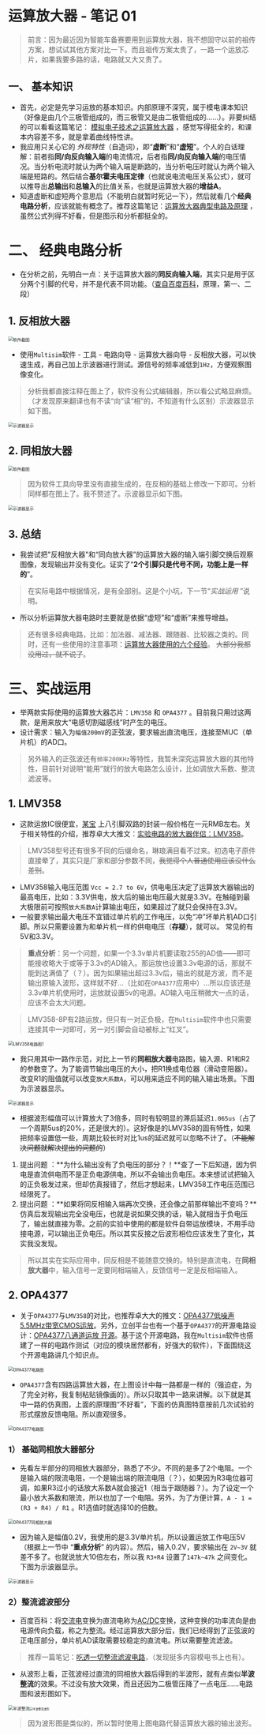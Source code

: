# 运算放大器 - 笔记 01

> 前言：因为最近因为智能车备赛要用到运算放大器，我不想固守以前的祖传方案，想试试其他方案对比一下。而且祖传方案太贵了，一路一个运放芯片，如果我要多路的话，电路就又大又贵了。



## 一、 基本知识

- 首先，必定是先学习运放的基本知识。内部原理不深究，属于模电课本知识（好像是由几个三极管组成的，而三极管又是由二极管组成的……）。非要纠结的可以看看这篇笔记：  [模拟电子技术之运算放大器](https://blog.csdn.net/zbp_12138/article/details/106568446)  ，感觉写得挺全的，和课本内容差不多，就是拿着曲线特性讲。
- 我应用只关心它的 *外现特性*（自造词），即“**虚断**”和“**虚短**”。个人的白话理解：前者指**同/向反向输入端**的电流情况，后者指**同/向反向输入端**的电压情况。当分析电流时就认为两个输入端是断路的，当分析电压时就认为两个输入端是短路的。然后结合**基尔霍夫电压定律**（也就说电流电压关系公式），就可以推导出**总输出**和**总输入**的比值关系，也就是运算放大器的**增益A**。
- 知道虚断和虚短两个意思后（不能明白就暂时死记一下），然后就看几个**经典电路分析**，应该就能有概念了。推荐这篇笔记：[运算放大器典型电路及原理](https://blog.csdn.net/qq_41069421/article/details/91396768) ，虽然公式列得不好看，但是图示和分析都挺全的。

# 二、 经典电路分析

- 在分析之前，先明白一点：关于运算放大器的**同反向输入端**，其实只是用于区分两个引脚的代号，并不是代表不同功能。（[查自百度百科](https://baike.baidu.com/item/%E8%BF%90%E7%AE%97%E6%94%BE%E5%A4%A7%E5%99%A8/7083620?fr=aladdin)，原理，第一、二段）

## 1. 反相放大器

<img src="./20210513200029.png" alt="软件截图" style="zoom:60%;" />

- 使用`Multisim`软件 - 工具 - 电路向导 - 运算放大器向导 - 反相放大器，可以快速生成，再自己加上示波器进行测试。源信号的频率减低到`1Hz`，方便观察图像变化。

> 分析我都直接注释在图上了，软件没有公式编辑器，所以看公式略显麻烦。（才发现原来翻译也有不读“向”读“相”的，不知道有什么区别）示波器显示如下图。

<img src="./20210514201401.png"  alt="示波器显示"  style="zoom:60%;" />

##  2. 同相放大器

<img src="./20210513200746.png" alt="软件截图" style="zoom:60%;" />

> 因为软件工具向导里没有直接生成的，在反相的基础上修改一下即可。分析同样都在图上了。我不赘述了。示波器显示如下图。

<img src="./20210514201951.png" alt="示波器显示" style="zoom:60%;" />

## 3.  总结

- 我尝试把"反相放大器"和“同向放大器”的运算放大器的输入端引脚交换后观察图像，发现输出并没有变化。证实了“**2个引脚只是代号不同，功能上是一样的**”。

> 在实际电路中根据情况，是有全部别。这是个小坑，下一节“*实战运用* ”说明。

- 所以分析运算放大器电路时主要就是依据“虚短”和“虚断”来推导增益。

> 还有很多经典电路，比如：加法器、减法器、跟随器、比较器之类的。同时，还有一些使用的注意事项：[运算放大器使用的六个经验](http://www.elecfans.com/analog/20161128452967.html)。 ~~大部分我都没用过，就不说了~~。



# 三、实战运用

- 举两款实际使用的运算放大器芯片：`LMV358` 和 `OPA4377` 。目前我只用过这两款，是用来放大“电感切割磁感线”时产生的电压。
- 设计需求：输入为`幅值200mV`的正弦波，要求输出直流电压，连接至MUC（单片机）的AD口。

> 另外输入的正弦波还有`频率200KHz`等特性，我暂未深究运算放大器的其他特性，目前针对说明“能用”就行的放大电路怎么设计，比如调放大系数、整流滤波等。



## 1. LMV358

- 这款运放IC很便宜，[某宝](https://shop131282813.taobao.com/search.htm?userId=&shopId=131282813&view_type=&order_type=&spm=0&search=y&keyword=MV358) 上八引脚双路的封装一般价格在一元RMB左右。关于相关特性的介绍，推荐卓大大推文：[实验电路的放大器伴侣：LMV358](https://zhuoqing.blog.csdn.net/article/details/106296105)。

> LMV358型号还有很多不同的后缀命名，琳琅满目看不过来。初选电子原件直接晕了，其实只是厂家和部分参数不同，~~我觉得个人普通使用应该没什么差别~~。

- LMV358输入电压范围 `Vcc = 2.7 to 6V`，供电电压决定了运算放大器输出的最高电压，比如：3.3V供电，放大后的输出电压最大就是3.3V。在触碰到最大极限前可按照`放大系数A`计算输出电压，如果超过了就只会保持在3.3V。
- 一般要求输出最大电压不宜错过单片机的工作电压，以免“冲”坏单片机AD口引脚。所以只需要设置为和单片机一样的供电电压（**存疑**），就可以。 常见的有5V和3.3V。

> **重点分析**：另一个问题，如果一个3.3v单片机要读取255的AD值——即可能接收略大于或等于3.3v的AD输入。那运放也设置3.3v电源的话，那就不能到达满值了（？）。因为如果输出超过3.3v后，输出的就是方波，而不是输出原输入波形，这样就不好…（比如在`OPA4377`应用中）…所以应该还是3.3v单片机使用时，运放就设置5v的电源。AD输入电压稍微大一点的话，应该不会太大问题。

> LMV358-8P有2路运放，但只有一对正负极，在`Multisim`软件中也只需要连接其中一对即可，另一对引脚会自动被标上“红叉”。

<img src="./20210514210116.png" alt="LMV358电路图1" style="zoom:60%;" />

- 我只用其中一路作示范，对比上一节的**同相放大器**电路图，输入源、R1和R2的参数变了。为了能调节输出电压的大小，把R1换成电位器（滑动变阻器）。改变R1的阻值就可以改变`放大系数A`，可以用来适应不同的输入输出场景。下图为示波器显示。

<img src="./20210514211210.png" alt="示波器显示" style="zoom:60%;" />

- 根据波形幅值可以计算放大了3倍多，同时有较明显的滞后延迟`1.065us`（占了一个周期5us的20%，还是很大的）。这好像是的LMV358的固有特性，如果把频率设置低一些，周期比较长时对比1us的延迟就可以忽略不计了。（~~不能解决问题就解决提出的问题的~~）

1. 提出问题 ：**为什么输出没有了负电压的部分？！**查了一下后知道，因为供电是直流供电而不是正负电源供电，所以不会输出负电压。本来想试试把输入的正负极发过来，但却仿真报错了，然后才想起来，LMV358工作电压范围已经限死了。
2. 提出问题 ：**如果将同反相输入端再次交换，还会像之前那样输出不变吗？**仿真后发现输出完全没电压，也就是说如果交换的话，输入就相当于负电压了，输出就直接为零。之前的实验中使用的都是软件自带运放模块，不用手动接电源，可以输出正负电压。所以其实反接之后波形相位应该发生了变化，其实我没发现。

> 所以其实在实际应用中，同反相是不能随意交换的。特别是直流电，在**同相放大器**中，输入信号一定要同相端输入，反馈信号一定是反相端输入。



## 2. OPA4377

- 关于`OPA4377`与`LMV358`的对比，也推荐卓大大的推文：[OPA4377低噪声5.5MHz带宽CMOS运放](https://zhuoqing.blog.csdn.net/article/details/106863330)。另外，立创平台也有一个基于`OPA4377`的开源电路设计：[OPA4377八通道运放 开源](https://oshwhub.com/Sirius214/OPA4377yun-fang)。基于这个开源电路，我在`Multisim`软件也搭建了一样的电路作测试（对应的模块居然都有，好强大的软件），下面围绕这个开源电路讲几个知识点。

<img src="./20210514220548.png" alt="OPA4377电路图" style="zoom:60%;" />

- `OPA4377`含有四路运算放大器，在上图设计中每一路都是一样的（强迫症，为了完全对称，我复制粘贴镜像画的）。所以只取其中一路来讲解。以下就是其中一路的仿真图，上面的原理图“不好看”，下面的仿真图特意按前几次试验的形式摆放反馈电阻。所以直观很多。

<img src="./20210514233416.png" alt="OPA4377电路图" style="zoom:60%;" />

### 1） 基础同相放大器部分

- 先看左半部分的同相放大器部分，熟悉了不少。不同的是多了2个电阻。一个是输入端的限流电阻，一个是输出端的限流电阻（？），如果因为R3电位器可调，如果R3过小的话放大系数A就会接近1（相当于跟随器？）。为了设定一个最小放大系数和限流，所以也加了一个电阻。另外，为了方便计算，`A - 1 = (R3 + R4) / R1` 。R1选值时就选择10的倍数。

<img src="./20210514231828.png" alt="OPA4377同相放大器" style="zoom:60%;" />

- 因为输入是幅值0.2V，我使用的是3.3V单片机，所以设置运放工作电压5V（根据上一节中 “**重点分析**” 的内容）。然后，输入0.2V，要求输出在 `2V~3V` 就差不多了。也就说放大10倍左右，所以我 `R3+R4` 设置了`147k~47k` 之间变化。下图为示波器显示。

<img src="E:\Program\Documents\GitHub\Program_test\Circuit_test\Operational_Amplifier\20210514232859.png" alt="示波器显示" style="zoom:60%;" />



### 2）整流滤波部分

- 百度百科：将[交流电](https://baike.baidu.com/item/交流电)变换为直流电称为[AC/DC](https://baike.baidu.com/item/AC%2FDC)变换，这种变换的功率流向是由电源传向负载，称之为整流。经过运算放大部分后，我们已经得到了正弦波的正电压部分，单片机AD读取需要较稳定的直流电。所以需要整流滤波。
> 推荐一篇笔记：[吃透一切整流滤波电路](https://blog.csdn.net/u010552932/article/details/80921505)，（发现挺多内容模电书上也有）。

- 从波形上看，正弦波经过直流的同相放大器后得到的半波形，就有点类似**半波整流**的效果。不过没有放大效果，而且还因为二极管压降了一点电压……电路图和波形图如下。

<img src="./20210515085622.png" alt="半波整流" style="zoom:60%;" /><img src="./20210515091400.png" alt="半波整流波形" style="zoom:40%;" />

> 因为波形图是类似的，所以暂时使用上图电路代替运算放大器的输出波形。

